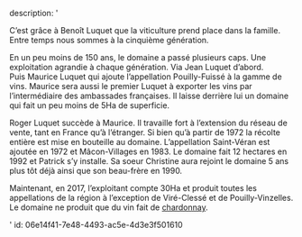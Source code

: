 description: '<p>C’est grâce à Benoît Luquet que la viticulture prend place dans la famille. Entre temps nous sommes à la cinquième génération. </p><p>En un peu moins de 150 ans, le domaine a passé plusieurs caps. Une exploitation agrandie à chaque génération. Via Jean Luquet d’abord.<br>Puis Maurice Luquet qui ajoute l’appellation Pouilly-Fuissé à la gamme de vins. Maurice sera aussi le premier Luquet à exporter les vins par l’intermédiaire des ambassades françaises. Il laisse derrière lui un domaine qui fait un peu moins de 5Ha de superficie.</p><p>Roger Luquet succède à Maurice. Il travaille fort à l’extension du réseau de vente, tant en France qu’à l’étranger. Si bien qu’à partir de 1972 la récolte entière est mise en bouteille au domaine. L’appellation Saint-Véran est ajoutée en 1972 et Mâcon-Villages en 1983. Le domaine fait 12 hectares en 1992 et Patrick s’y installe. Sa soeur Christine aura rejoint le domaine 5 ans plus tôt déjà ainsi que son beau-frère en 1990.</p><p>Maintenant, en 2017, l’exploitant compte 30Ha et produit toutes les appellations de la région à l’exception de Viré-Clessé et de Pouilly-Vinzelles. Le domaine ne produit que du vin fait de <a href="https://www.levipe.be/grape/chardonnay/">chardonnay</a>.</p>'
id: 06e14f41-7e48-4493-ac5e-4d3e3f501610
